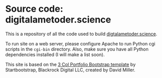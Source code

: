 # Source code: digitalametoder.science

This is a repository of all the code used to build 
[digtalametoder.science](http://digitalametoder.science).

To run site on a web server, please configure Apache to run Python cgi scripts in the <code>cgi-bin</code> directory. Also, make sure you have all Python dependencies installed (I will make a list soon). 

This site is based on the [3 Col Portfolio Bootstrap template](https://github.com/BlackrockDigital/startbootstrap-3-col-portfolio) by Startbootstrap, Blackrock Digital LLC, created by David Miller. 


